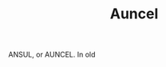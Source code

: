 ---
title: Auncel
letter: A
permalink: "/definitions/auncel.html"
body: ANSUL, or AUNCEL. In old
published_at: '2018-07-07'
layout: post
---